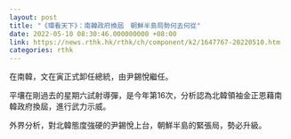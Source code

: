 ```yaml
---
layout: post
title: "《環看天下》：南韓政府換屆　朝鮮半島局勢何去何從"
date: 2022-05-10 08:30:46.000000000 +08:00
link: https://news.rthk.hk/rthk/ch/component/k2/1647767-20220510.htm
categories: rthk
---
```


在南韓，文在寅正式卸任總統，由尹錫悅繼任。

平壤在剛過去的星期六試射導彈，是今年第16次，分析認為北韓領袖金正恩藉南韓政府換屆，進行武力示威。

外界分析，對北韓態度強硬的尹錫悅上台，朝鮮半島的緊張局，勢必升級。
